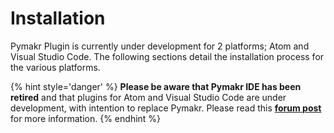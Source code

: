 # Installation

Pymakr Plugin is currently under development for 2 platforms; Atom and Visual
Studio Code. The following sections detail the installation process for the various platforms.

{% hint style='danger' %}
**Please be aware that Pymakr IDE has been retired** and that plugins for Atom
and Visual Studio Code are under development, with intention to replace Pymakr.
Please read this
[**forum post**](https://forum.pycom.io/topic/635/pymakr-time-of-death-09-02/41)
for more information.
{% endhint %}
